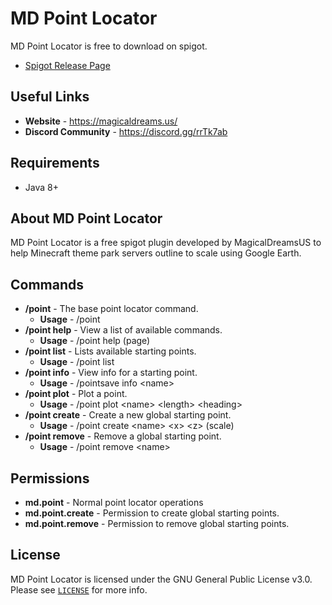 # MD Point Locator
MD Point Locator is free to download on spigot.
* [Spigot Release Page](https://www.spigotmc.org/resources/mdpointlocator.85065/ "Spigot Plugin Page")

## Useful Links
* **Website** - <https://magicaldreams.us/>
* **Discord Community** - <https://discord.gg/rrTk7ab>

## Requirements
* Java 8+

## About MD Point Locator
MD Point Locator is a free spigot plugin developed by MagicalDreamsUS to help Minecraft theme park servers outline to scale using Google Earth.

## Commands
* **/point** - The base point locator command.
    * **Usage** - /point
* **/point help** - View a list of available commands.
    * **Usage** - /point help (page)
* **/point list** - Lists available starting points.
    * **Usage** - /point list
* **/point info** - View info for a starting point.
    * **Usage** - /pointsave info \<name>
* **/point plot** - Plot a point.
    * **Usage** - /point plot \<name> \<length> \<heading>
* **/point create** - Create a new global starting point.
    * **Usage** - /point create \<name> \<x> \<z> (scale)
* **/point remove** - Remove a global starting point.
    * **Usage** - /point remove \<name>

## Permissions
* **md.point** - Normal point locator operations
* **md.point.create** - Permission to create global starting points.
* **md.point.remove** - Permission to remove global starting points.

## License
MD Point Locator is licensed under the GNU General Public License v3.0. Please
see [`LICENSE`](https://github.com/chums122/MDPointLocator/blob/main/LICENSE) for more info.
